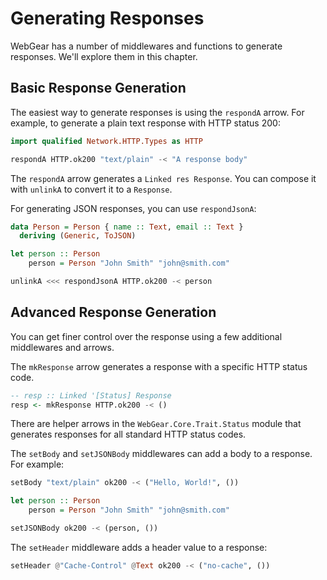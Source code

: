 # Generating Responses

WebGear has a number of middlewares and functions to generate responses. We'll explore them in this chapter.

## Basic Response Generation

The easiest way to generate responses is using the `respondA` arrow. For example, to generate a plain text response with
HTTP status 200:

```haskell
import qualified Network.HTTP.Types as HTTP

respondA HTTP.ok200 "text/plain" -< "A response body"
```

The `respondA` arrow generates a `Linked res Response`. You can compose it with `unlinkA` to convert it to a `Response`.

For generating JSON responses, you can use `respondJsonA`:

```haskell
data Person = Person { name :: Text, email :: Text }
  deriving (Generic, ToJSON)

let person :: Person
    person = Person "John Smith" "john@smith.com"

unlinkA <<< respondJsonA HTTP.ok200 -< person
```

## Advanced Response Generation

You can get finer control over the response using a few additional middlewares and arrows.

The `mkResponse` arrow generates a response with a specific HTTP status code.

```haskell
-- resp :: Linked '[Status] Response
resp <- mkResponse HTTP.ok200 -< ()
```

There are helper arrows in the `WebGear.Core.Trait.Status` module that generates responses for all standard HTTP status
codes.

The `setBody` and `setJSONBody` middlewares can add a body to a response. For example:

```haskell
setBody "text/plain" ok200 -< ("Hello, World!", ())
```

```haskell
let person :: Person
    person = Person "John Smith" "john@smith.com"

setJSONBody ok200 -< (person, ())
```

The `setHeader` middleware adds a header value to a response:

```haskell
setHeader @"Cache-Control" @Text ok200 -< ("no-cache", ())
```
